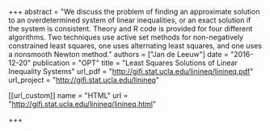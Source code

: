 +++
abstract = "We discuss the problem of finding an approximate solution to an overdetermined system of linear inequalities, or an exact solution if the system is consistent. Theory and R code is provided for four different algorithms. Two techniques use active set methods for non-negatively constrained least squares, one uses alternating least squares, and one uses a nonsmooth Newton method."
authors = ["Jan de Leeuw"]
date = "2016-12-20"
publication = "OPT"
title = "Least Squares Solutions of Linear Inequality Systems"
url_pdf = "http://gifi.stat.ucla.edu/linineq/linineq.pdf"
url_project = "http://gifi.stat.ucla.edu/linineq"


[[url_custom]]
name = "HTML"
url = "http://gifi.stat.ucla.edu/linineq/linineq.html"

+++

